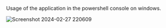 Usage of the application in the powershell console on windows.

![Screenshot 2024-02-27 220609](https://github.com/RPDevJesco/GoLangWeatherApp/assets/8800044/103efa56-d577-4dd2-8a4e-cc1832674ea9)
